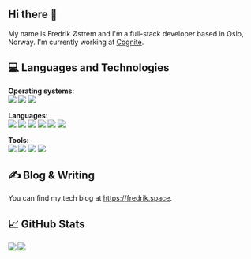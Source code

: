 ## Hi there 👋

My name is Fredrik Østrem and I'm a full-stack developer based in Oslo, Norway. I'm currently working at [Cognite](https://cognite.com).

## 💻 Languages and Technologies

**Operating systems**:  
![](https://img.shields.io/badge/-Linux-informational?style=flat&logo=linux&logoColor=white&color=2bbc8a)
![](https://img.shields.io/badge/-Windows-informational?style=flat&logo=windows&logoColor=white&color=2bbc8a)
![](https://img.shields.io/badge/-macOS-informational?style=flat&logo=apple&logoColor=white&color=2bbc8a)

**Languages**:  
![](https://img.shields.io/badge/-Rust-informational?style=flat&logo=rust&logoColor=white&color=2bbc8a)
![](https://img.shields.io/badge/-JavaScript-informational?style=flat&logo=javascript&logoColor=white&color=2bbc8a)
![](https://img.shields.io/badge/-Java-informational?style=flat&logo=java&logoColor=white&color=2bbc8a)
![](https://img.shields.io/badge/-C%23-informational?style=flat&logo=c-sharp&logoColor=white&color=2bbc8a)
![](https://img.shields.io/badge/-C++-informational?style=flat&logo=c%2B%2B&logoColor=white&color=2bbc8a)
![](https://img.shields.io/badge/-C-informational?style=flat&logo=c&logoColor=white&color=2bbc8a)

**Tools**:  
![](https://img.shields.io/badge/-Docker-informational?style=flat&logo=docker&logoColor=white&color=2bbc8a)
![](https://img.shields.io/badge/-Kubernetes-informational?style=flat&logo=kubernetes&logoColor=white&color=2bbc8a)
![](https://img.shields.io/badge/-MySQL-informational?style=flat&logo=mysql&logoColor=white&color=2bbc8a)
![](https://img.shields.io/badge/-PostgreSQL-informational?style=flat&logo=postgresql&logoColor=white&color=2bbc8a)

## ✍ Blog & Writing

You can find my tech blog at https://fredrik.space.

## 📈 GitHub Stats

<a href="https://github.com/frxstrem">
  <img align="left" src="https://github-readme-stats.vercel.app/api?username=frxstrem&count_private=true&show_icons=true" />
</a>
<a href="https://github.com/frxstrem">
  <img align="left" src="https://github-readme-stats.vercel.app/api/top-langs/?username=frxstrem" />
</a>
